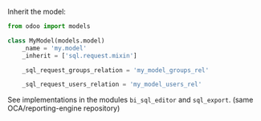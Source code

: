 Inherit the model:

``` python
from odoo import models

class MyModel(models.model)
    _name = 'my.model'
    _inherit = ['sql.request.mixin']

    _sql_request_groups_relation = 'my_model_groups_rel'

    _sql_request_users_relation = 'my_model_users_rel'
```

See implementations in the modules `bi_sql_editor` and `sql_export`.
(same OCA/reporting-engine repository)
